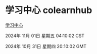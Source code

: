 # 学习中心 colearnhub
[学习中心](http://219.139.197.74:56308/colearnhub/)

2024年 11月 01日 星期五 04:10:02 CST

2024年 10月 31日 星期四 20:10:02 GMT
